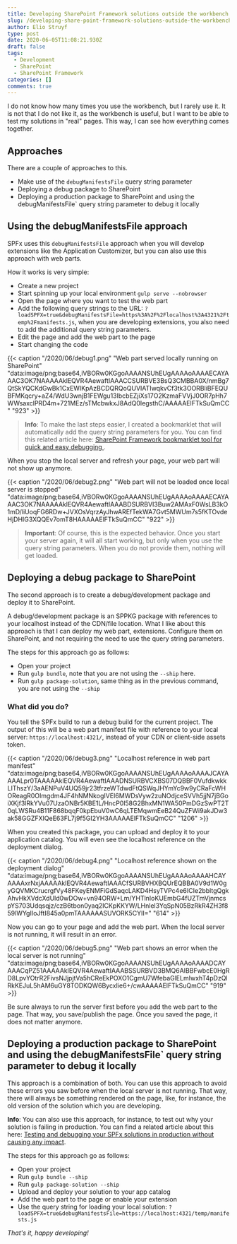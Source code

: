 ```yaml
---
title: Developing SharePoint Framework solutions outside the workbench
slug: /developing-share-point-framework-solutions-outside-the-workbench/
author: Elio Struyf
type: post
date: 2020-06-05T11:08:21.930Z
draft: false
tags:
  - Development
  - SharePoint
  - SharePoint Framework
categories: []
comments: true
---
```


I do not know how many times you use the workbench, but I rarely use it. It is not that I do not like it, as the workbench is useful, but I want to be able to test my solutions in "real" pages. This way, I can see how everything comes together.

## Approaches

There are a couple of approaches to this. 

- Make use of the `debugManifestsFile` query string parameter
- Deploying a debug package to SharePoint
- Deploying a production package to SharePoint and using the debugManifestsFile` query string parameter to debug it locally

## Using the debugManifestsFile approach

SPFx uses this `debugManifestsFile` approach when you will develop extensions like the Application Customizer, but you can also use this approach with web parts.

How it works is very simple:

- Create a new project
- Start spinning up your local environment `gulp serve --nobrowser`
- Open the page where you want to test the web part
- Add the following query strings to the URL: `?loadSPFX=true&debugManifestsFile=https%3A%2F%2Flocalhost%3A4321%2Ftemp%2Fmanifests.js`, when you are developing extensions, you also need to add the additional query string parameters.
- Edit the page and add the web part to the page
- Start changing the code

{{< caption "/2020/06/debug1.png" "Web part served locally running on SharePoint"  "data:image/png;base64,iVBORw0KGgoAAAANSUhEUgAAAAoAAAAECAYAAAC3OK7NAAAAAklEQVR4AewaftIAAACCSURBVE3BsQ3CMBBA0X/nmBg7QtSkYQCKdGwBk1CxEWIKpAzBCDQRQoQUVIATIwqkvCf3tk3OORBliBFEQUBFMKqcry+aZ4/WdU3wnjB1FEWgu13IbcbEZjiXs17O2KzmaFVVjJ0OR7pHh7WWsaxclPRD4m+721MEz/sTMcbwkxJ8AdQ0IegsthC/AAAAAElFTkSuQmCC" "923" >}}

> **Info**: To make the last steps easier, I created a bookmarklet that will automatically add the query string parameters for you. You can find this related article here: [SharePoint Framework bookmarklet tool for quick and easy debugging
](https://www.eliostruyf.com/sharepoint-framework-bookmarklet-tool-for-quick-and-easy-debugging/).

When you stop the local server and refresh your page, your web part will not show up anymore.

{{< caption "/2020/06/debug2.png" "Web part will not be loaded once local server is stopped"  "data:image/png;base64,iVBORw0KGgoAAAANSUhEUgAAAAoAAAAECAYAAAC3OK7NAAAAAklEQVR4AewaftIAAABDSURBVI3Buw2AMAxF0WsLB3kO1mD/liUoqFG6RDw+JVXOsVqrzAyJhwAREfTekWA7Gvt5MWUm7s5fKTOvdeHjDHIG3XQQEv7omT8HAAAAAElFTkSuQmCC" "922" >}}

<blockquote class="important">
<p><strong>Important</strong>: Of course, this is the expected behavior. Once you start your server again, it will all start working, but only when you use the query string parameters. When you do not provide them, nothing will get loaded.</p>
</blockquote>

## Deploying a debug package to SharePoint

The second approach is to create a debug/development package and deploy it to SharePoint. 

A debug/development package is an SPPKG package with references to your localhost instead of the CDN/file location. What I like about this approach is that I can deploy my web part, extensions. Configure them on SharePoint, and not requiring the need to use the query string parameters.

The steps for this approach go as follows:

- Open your project
- Run `gulp bundle`, note that you are not using the `--ship` here.
- Run `gulp package-solution`, same thing as in the previous command, you are not using the `--ship`

### What did you do?

You tell the SPFx build to run a debug build for the current project. The output of this will be a web part manifest file with reference to your local server: `https://localhost:4321/`, instead of your CDN or client-side assets token.

{{< caption "/2020/06/debug3.png" "Localhost reference in web part manifest"  "data:image/png;base64,iVBORw0KGgoAAAANSUhEUgAAAAoAAAAJCAYAAAALpr0TAAAAAklEQVR4AewaftIAAADNSURBVCXBS07DQBBF0VufdkwkkLIThszY/3aAENPuV4UQ59jr23tfrzeWTdwdFtQSWqJHYmYc9w9yCRaFcWHOReagR0OImgdm4JF4hNMNkogIVEI6MWDsVyw2zuNOdjceSVVh5jjN7jBGoiXKjf3lRkYVu07UzaONBr5KBE1L/HncP0l58G2BhxMN1WA50PmDGzSwPT2T0qLWSRu4B11F868bqqF0kpEbuV0wC6qLTEMqwmEeB24QuZFWi9akJDw3ak58GGZFXIQeE63FL7j9f5GI2YH3AAAAAElFTkSuQmCC" "1206" >}}

When you created this package, you can upload and deploy it to your application catalog. You will even see the localhost reference on the deployment dialog.

{{< caption "/2020/06/debug4.png" "Localhost reference shown on the deployment dialog"  "data:image/png;base64,iVBORw0KGgoAAAANSUhEUgAAAAoAAAAHCAYAAAAxrNxjAAAAAklEQVR4AewaftIAAACfSURBVHXBQUrEQBBA0V9d1W0gyGQVMKCrucrgfVy48FKeyENMFiGdSaqcLAKD4HsyTVPc4e6ICIe2bbltgQgkAhvHkXVdcXdUld0wDOw+vn94ORW+Lm/YHTlnIoKUEmbG4fUZTmVjnmcspYS703Udqsqjz/czB6tbon0yaq2ICKpKKYW/LHnlel3YqSpN05BzRkR4ZH3f859lWYgIIoJftI845a0pmTAAAAAASUVORK5CYII=" "614" >}}

Now you can go to your page and add the web part. When the local server is not running, it will result in an error. 

{{< caption "/2020/06/debug5.png" "Web part shows an error when the local server is not running"  "data:image/png;base64,iVBORw0KGgoAAAANSUhEUgAAAAoAAAADCAYAAACqPZ51AAAAAklEQVR4AewaftIAAABSSURBVD3BMQ6AIBBFwbcE0HgRD8LpvYOtrR2FivsNJjpjtVa5hCReEkPOXO1CgmU7WfebaGlELmIwxhT4pDzQlRkKEJuL5hAM6uGY8TODKQW6BycxIie6+/cwAAAAAElFTkSuQmCC" "919" >}}

Be sure always to run the server first before you add the web part to the page. That way, you save/publish the page. Once you saved the page, it does not matter anymore.

## Deploying a production package to SharePoint and using the debugManifestsFile` query string parameter to debug it locally

This approach is a combination of both. You can use this approach to avoid these errors you saw before when the local server is not running. That way, there will always be something rendered on the page, like, for instance, the old version of the solution which you are developing.

**Info**: You can also use this approach, for instance, to test out why your solution is failing in production. You can find a related article about this here: [Testing and debugging your SPFx solutions in production without causing any impact](https://www.eliostruyf.com/testing-and-debugging-your-spfx-solutions-in-production-without-causing-any-impact/).

The steps for this approach go as follows:

- Open your project
- Run `gulp bundle --ship`
- Run `gulp package-solution --ship`
- Upload and deploy your solution to your app catalog
- Add the web part to the page or enable your extension
- Use the query string for loading your local solution: `?loadSPFX=true&debugManifestsFile=https://localhost:4321/temp/manifests.js`

*That's it, happy developing!*

